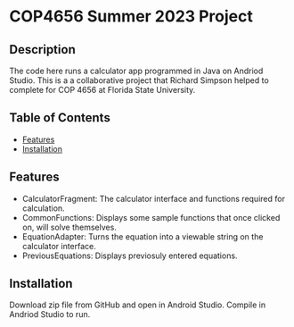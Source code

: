 # COP4656 Summer 2023 Project

## Description
The code here runs a calculator app programmed in Java on Andriod Studio. This is a a collaborative project that Richard Simpson helped to complete for COP 4656 at Florida State University.

## Table of Contents
- [Features](#features)
- [Installation](#installation)

## Features

- CalculatorFragment: The calculator interface and functions required for calculation.
- CommonFunctions: Displays some sample functions that once clicked on, will solve themselves.
- EquationAdapter: Turns the equation into a viewable string on the calculator interface.
- PreviousEquations: Displays previosuly entered equations.

## Installation

Download zip file from GitHub and open in Android Studio. Compile in Andriod Studio to run.
